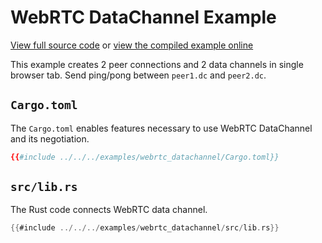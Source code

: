 # WebRTC DataChannel Example

[View full source code][code] or [view the compiled example online][online]

[online]: https://rustwasm.github.io/wasm-bindgen/exbuild/webrtc_datachannel/
[code]: https://github.com/rustwasm/wasm-bindgen/tree/master/examples/webrtc_datachannel/

This example creates 2 peer connections and 2 data channels in single browser tab.
Send ping/pong between `peer1.dc` and `peer2.dc`.

## `Cargo.toml`

The `Cargo.toml` enables features necessary to use WebRTC DataChannel and its negotiation.

```toml
{{#include ../../../examples/webrtc_datachannel/Cargo.toml}}
```

## `src/lib.rs`

The Rust code connects WebRTC data channel.

```rust
{{#include ../../../examples/webrtc_datachannel/src/lib.rs}}
```
